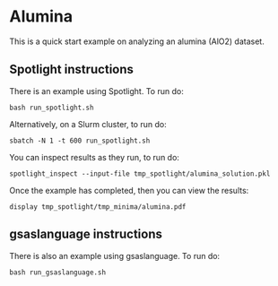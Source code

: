 # Alumina

This is a quick start example on analyzing an alumina (AlO2) dataset.

## Spotlight instructions

There is an example using Spotlight.
To run do:
```
bash run_spotlight.sh
```

Alternatively, on a Slurm cluster, to run do:
```
sbatch -N 1 -t 600 run_spotlight.sh 
```

You can inspect results as they run, to run do:
```
spotlight_inspect --input-file tmp_spotlight/alumina_solution.pkl
```

Once the example has completed, then you can view the results:
```
display tmp_spotlight/tmp_minima/alumina.pdf
```

## gsaslanguage instructions

There is also an example using gsaslanguage.
To run do:
```
bash run_gsaslanguage.sh
```

